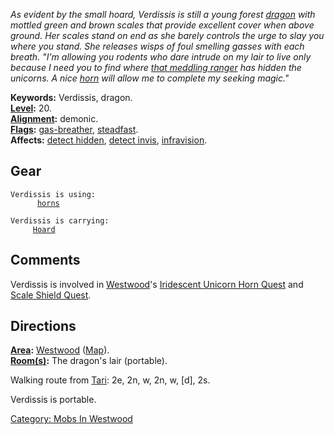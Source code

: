 *As evident by the small hoard, Verdissis is still a young forest
[dragon](Dragons.md "wikilink") with mottled green and brown scales that
provide excellent cover when above ground. Her scales stand on end as
she barely controls the urge to slay you where you stand. She releases
wisps of foul smelling gasses with each breath. "I'm allowing you
rodents who dare intrude on my lair to live only because I need you to
find where [that meddling ranger](Leah.md "wikilink") has hidden the
unicorns. A nice [horn](Spiral_Horn.md "wikilink") will allow me to
complete my seeking magic."*

**Keywords:** Verdissis, dragon.  
**[Level](Level.md "wikilink"):** 20.  
**[Alignment](Alignment.md "wikilink"):** demonic.  
**[Flags](:Category:_Mob_Types.md "wikilink"):**
[gas-breather](Breathing_Mobs.md "wikilink"),
[steadfast](Sentinel_Mobs.md "wikilink").  
**Affects:** [detect hidden](Detect_Hidden.md "wikilink"), [detect
invis](Detect_Invis.md "wikilink"),
[infravision](Infravision.md "wikilink").  

## Gear

`Verdissis is using:`  
<worn on head>`      `[`horns`](Horns.md "wikilink")

`Verdissis is carrying:`  
`     `[`Hoard`](Hoard.md "wikilink")

## Comments

Verdissis is involved in [Westwood](:Category:_Westwood.md "wikilink")'s
[Iridescent Unicorn Horn
Quest](Iridescent_Unicorn_Horn_Quest.md "wikilink") and [Scale Shield
Quest](Scale_Shield_Quest.md "wikilink").

## Directions

**[Area](:Category:_Areas.md "wikilink"):**
[Westwood](:Category:_Westwood.md "wikilink")
([Map](Westwood_Map.md "wikilink")).  
**[Room(s)](:Category:_Rooms.md "wikilink"):** The dragon's lair
(portable).

Walking route from [Tari](Tari.md "wikilink"): 2e, 2n, w, 2n, w, \[d\],
2s.

Verdissis is portable.

[Category: Mobs In Westwood](Category:_Mobs_In_Westwood "wikilink")
